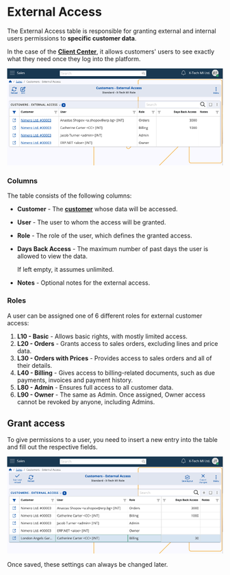 # External Access

The External Access table is responsible for granting external and internal users permissions to **specific customer data**.

In the case of the **[Client Center](.../clientcenter/index.md)**, it allows customers' users to see exactly what they need once they log into the platform. 

![pictures](pictures/customers_external_access.png)

### Columns

The table consists of the following columns:

- **Customer** - The **[customer](index.md)** whose data will be accessed.
- **User** - The user to whom the access will be granted.
- **Role** - The role of the user, which defines the granted access.
- **Days Back Access** - The maximum number of past days the user is allowed to view the data.
  
  If left empty, it assumes unlimited.

- **Notes** - Optional notes for the external access.

### Roles

A user can be assigned one of 6 different roles for external customer access:

1. **L10 - Basic** - Allows basic rights, with mostly limited access.
2. **L20 - Orders** - Grants access to sales orders, excluding lines and price data.
3. **L30 - Orders with Prices** - Provides access to sales orders and all of their details.
4. **L40 - Billing** - Gives access to billing-related documents, such as due payments, invoices and payment history.
5. **L80 - Admin** - Ensures full access to all customer data. 
6. **L90 - Owner** - The same as Admin. Once assigned, Owner access cannot be revoked by anyone, including Admins.

## Grant access

To give permissions to a user, you need to insert a new entry into the table and fill out the respective fields.

![pictures](pictures/grant_new_access.png)

Once saved, these settings can always be changed later.
